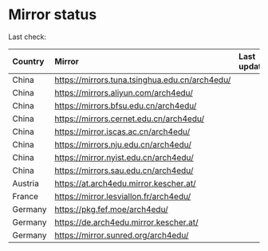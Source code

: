 <script src="./time.js"></script>
# Mirror status
Last check: <script type="text/javascript">localize(1713777596.6574416);</script>

|Country|Mirror|Last update|
|:------|:-----|:----------|
|China|https://mirrors.tuna.tsinghua.edu.cn/arch4edu/|<script type="text/javascript">localize(1713724233);</script>|
|China|https://mirrors.aliyun.com/arch4edu/|<script type="text/javascript">localize(1713724233);</script>|
|China|https://mirrors.bfsu.edu.cn/arch4edu/|<script type="text/javascript">localize(1713724233);</script>|
|China|https://mirrors.cernet.edu.cn/arch4edu/|<script type="text/javascript">localize(1713724233);</script>|
|China|https://mirror.iscas.ac.cn/arch4edu/|<script type="text/javascript">localize(1713724233);</script>|
|China|https://mirrors.nju.edu.cn/arch4edu/|<script type="text/javascript">localize(1713724233);</script>|
|China|https://mirror.nyist.edu.cn/arch4edu/|<script type="text/javascript">localize(1713724233);</script>|
|China|https://mirrors.sau.edu.cn/arch4edu/|<script type="text/javascript">localize(1713767545);</script>|
|Austria|https://at.arch4edu.mirror.kescher.at/|<script type="text/javascript">localize(1713767545);</script>|
|France|https://mirror.lesviallon.fr/arch4edu/|<script type="text/javascript">localize(1713724233);</script>|
|Germany|https://pkg.fef.moe/arch4edu/|<script type="text/javascript">localize(1713767545);</script>|
|Germany|https://de.arch4edu.mirror.kescher.at/|<script type="text/javascript">localize(1713767545);</script>|
|Germany|https://mirror.sunred.org/arch4edu/|<script type="text/javascript">localize(1713767545);</script>|

<script src="./tablefilter/tablefilter.js"></script>
<script src="./table.js"></script>